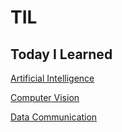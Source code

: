 # TIL

## Today I Learned

[Artificial Intelligence](Artificial%20Intelligence/Projects/README.md)

[Computer Vision](Computer%20Vision/README.md)

[Data Communication](Data%20Communication/Final%20Exam.md)
